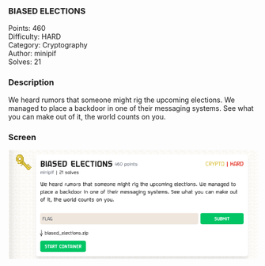 ### BIASED ELECTIONS

Points: 460 \
Difficulty: HARD \
Category: Cryptography \
Author: minipif \
Solves: 21

### Description

We heard rumors that someone might rig the upcoming elections. We managed to place a backdoor in one of their messaging systems. See what you can make out of it, the world counts on you.

### Screen

![](img/task.png)
